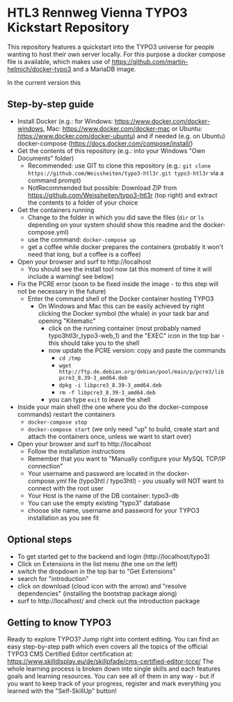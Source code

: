 # HTL3 Rennweg Vienna TYPO3 Kickstart Repository

This repository features a quickstart into the TYPO3 universe for people wanting to host their own server locally.
For this purpose a docker compose file is available, which makes use of https://github.com/martin-helmich/docker-typo3 and a MariaDB image.

In the current version this 

## Step-by-step guide
* Install Docker (e.g.: for Windows: https://www.docker.com/docker-windows, Mac: https://www.docker.com/docker-mac or Ubuntu: https://www.docker.com/docker-ubuntu) and if needed (e.g. on Ubuntu) docker-compose (https://docs.docker.com/compose/install/)
* Get the contents of this repository (e.g.: into your Windows "Own Documents" folder)
    * Recommended: use GIT to clone this repository (e.g.: ` git clone https://github.com/Weissheiten/typo3-htl3r.git typo3-htl3r ` via a command prompt)
    * NotRecommended but possible: Download ZIP from https://github.com/Weissheiten/typo3-htl3r (top right) and extract the contents to a folder of your choice
* Get the containers running
    * Change to the folder in which you did save the files (`dir` or `ls` depending on your system should show this readme and the docker-compose.yml)
    * use the command: `docker-compose up`
    * get a coffee while docker prepares the containers (probably it won't need that long, but a coffee is a coffee)
* Open your browser and surf to http://localhost
    * You should see the install tool now (at this moment of time it will include a warning! see below)
* Fix the PCRE error (soon to be fixed inside the image - to this step will not be necessary in the future)
    * Enter the command shell of the Docker container hosting TYPO3
        * On Windows and Mac this can be easily achieved by right clicking the Docker symbol (the whale) in your task bar and opening "Kitematic"
            * click on the running container (most probably named typo3htl3r_typo3-web_1) and the "EXEC" icon in the top bar - this should take you to the shell
            * now update the PCRE version: copy and paste the commands
                * `cd /tmp`
                * `wget http://ftp.de.debian.org/debian/pool/main/p/pcre3/libpcre3_8.39-3_amd64.deb`
                * `dpkg -i libpcre3_8.39-3_amd64.deb`
                * `rm -f libpcre3_8.39-3_amd64.deb`
            * you can type `exit` to leave the shell
* Inside your main shell (the one where you do the docker-compose commands) restart the containers
    * `docker-compose stop`
    * `docker-compose start` (we only need "up" to build, create start and attach the containers once, unless we want to start over)
* Open your browser and surf to http://localhost
    * Follow the installation instructions
    * Remember that you want to "Manually configure your MySQL TCP/IP connection"
    * Your username and password are located in the docker-compose.yml file (typo3htl / typo3htl) - you usually will NOT want to connect with the root user
    * Your Host is the name of the DB container: typo3-db
    * You can use the empty existing "typo3" database
    * choose site name, username and password for your TYPO3 installation as you see fit

## Optional steps
* To get started get to the backend and login (http://localhost/typo3)
* Click on Extensions in the list menu (the one on the left)
* switch the dropdown in the top bar to "Get Extensions"
* search for "introduction"
* click on download (cloud icon with the arrow) and "resolve dependencies" (installing the bootstrap package along)
* surf to http://localhost/ and check out the introduction package

## Getting to know TYPO3
Ready to explore TYPO3? Jump right into content editing. You can find an easy step-by-step path which even covers all the topics of the official TYPO3 CMS Certified Editor certification at: https://www.skilldisplay.eu/de/skillpfade/cms-certified-editor-tcce/
The whole learning process is broken down into single skills and each features goals and learning resources. You can see all of them in any way - but if you want to keep track of your progress, register and mark everything you learned with the "Self-SkillUp" button!

